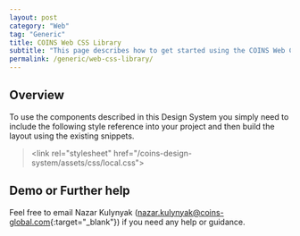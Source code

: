```yaml
---
layout: post
category: "Web"
tag: "Generic"
title: COINS Web CSS Library
subtitle: "This page describes how to get started using the COINS Web CSS Library"
permalink: /generic/web-css-library/
---
```


## Overview

To use the components described in this Design System you simply need to include the following style reference into your project and then build the layout using the existing snippets.

> &#60;link rel="stylesheet" href="/coins-design-system/assets/css/local.css">


## Demo or Further help

Feel free to email Nazar Kulynyak ([nazar.kulynyak@coins-global.com](mailto:nazar.kulynyak@coins-global.com){:target="_blank"}) if you need any help or guidance.

